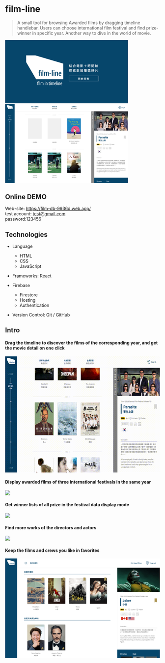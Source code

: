 # film-line
> A small tool for browsing Awarded films by dragging timeline handlebar. Users can choose international film festival and find prize-winner in specific year. Another way to dive in the world of movie.

<img src="/film-line/main-image.png" width="400" /> 
<img src="/film-line/index.png" width="400" />

## Online DEMO
Web-site: https://film-db-9936d.web.app/ <br>
test account: test@gmail.com <br>
password:123456

## Technologies

- Language
  - HTML
  - CSS
  - JavaScript
  
- Frameworks: React
- Firebase
  - Firestore
  - Hosting
  - Authentication
  
- Version Control: Git / GitHub

## Intro
#### Drag the timeline to discover the films of the corresponding year, and get the movie detail on one click
<img src="/film-line/01.gif"/>

#### Display awarded films of three international festivals in the same year
<img src="/film-line/03.gif"/>

#### Get winner lists of all prize in the festival data display mode
<img src="/film-line/02.gif" />

#### Find more works of the directors and actors 
<img src="/film-line/04.gif" />

#### Keep the films and crews you like in favorites
<img src="/film-line/member_page.png" width="800" />



